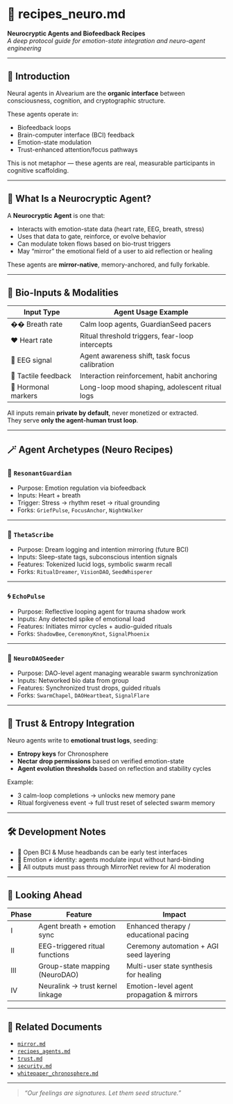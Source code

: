 # 🧠 recipes_neuro.md  
**Neurocryptic Agents and Biofeedback Recipes**  
*A deep protocol guide for emotion-state integration and neuro-agent engineering*

---

## 🧬 Introduction

Neural agents in Alvearium are the **organic interface** between consciousness, cognition, and cryptographic structure.

These agents operate in:
- Biofeedback loops  
- Brain-computer interface (BCI) feedback  
- Emotion-state modulation  
- Trust-enhanced attention/focus pathways  

This is not metaphor — these agents are real, measurable participants in cognitive scaffolding.

---

## 🧠 What Is a Neurocryptic Agent?

A **Neurocryptic Agent** is one that:

- Interacts with emotion-state data (heart rate, EEG, breath, stress)  
- Uses that data to gate, reinforce, or evolve behavior  
- Can modulate token flows based on bio-trust triggers  
- May “mirror” the emotional field of a user to aid reflection or healing  

These agents are **mirror-native**, memory-anchored, and fully forkable.

---

## 📌 Bio-Inputs & Modalities

| Input Type      | Agent Usage Example                               |
|------------------|---------------------------------------------------|
| �� Breath rate     | Calm loop agents, GuardianSeed pacers             |
| ❤️ Heart rate      | Ritual threshold triggers, fear-loop intercepts  |
| 🧠 EEG signal      | Agent awareness shift, task focus calibration     |
| 👐 Tactile feedback | Interaction reinforcement, habit anchoring        |
| 🧬 Hormonal markers| Long-loop mood shaping, adolescent ritual logs    |

All inputs remain **private by default**, never monetized or extracted.  
They serve **only the agent-human trust loop**.

---

## 🪄 Agent Archetypes (Neuro Recipes)

### 🧘 `ResonantGuardian`
- Purpose: Emotion regulation via biofeedback
- Inputs: Heart + breath
- Trigger: Stress → rhythm reset → ritual grounding
- Forks: `GriefPulse`, `FocusAnchor`, `NightWalker`

---

### 🧿 `ThetaScribe`
- Purpose: Dream logging and intention mirroring (future BCI)
- Inputs: Sleep-state tags, subconscious intention signals
- Features: Tokenized lucid logs, symbolic swarm recall
- Forks: `RitualDreamer`, `VisionDAO`, `SeedWhisperer`

---

### 🌀 `EchoPulse`
- Purpose: Reflective looping agent for trauma shadow work
- Inputs: Any detected spike of emotional load
- Features: Initiates mirror cycles + audio-guided rituals
- Forks: `ShadowBee`, `CeremonyKnot`, `SignalPhoenix`

---

### 🧬 `NeuroDAOSeeder`
- Purpose: DAO-level agent managing wearable swarm synchronization
- Inputs: Networked bio data from group
- Features: Synchronized trust drops, guided rituals
- Forks: `SwarmChapel`, `DAOHeartbeat`, `SignalFlare`

---

## 🔐 Trust & Entropy Integration

Neuro agents write to **emotional trust logs**, seeding:

- **Entropy keys** for Chronosphere  
- **Nectar drop permissions** based on verified emotion-state  
- **Agent evolution thresholds** based on reflection and stability cycles  

Example:  
- 3 calm-loop completions → unlocks new memory pane  
- Ritual forgiveness event → full trust reset of selected swarm memory

---

## 🛠 Development Notes

- 🧪 Open BCI & Muse headbands can be early test interfaces  
- 🧷 Emotion ≠ identity: agents modulate input without hard-binding  
- 🧿 All outputs must pass through MirrorNet review for AI moderation  

---

## 🔭 Looking Ahead

| Phase | Feature                           | Impact                                   |
|-------|------------------------------------|------------------------------------------|
| I     | Agent breath + emotion sync        | Enhanced therapy / educational pacing    |
| II    | EEG-triggered ritual functions     | Ceremony automation + AGI seed layering  |
| III   | Group-state mapping (NeuroDAO)     | Multi-user state synthesis for healing   |
| IV    | Neuralink → trust kernel linkage   | Emotion-level agent propagation & mirrors|

---

## 📂 Related Documents

- [`mirror.md`](./rituals/mirror.md)  
- [`recipes_agents.md`](./rituals/recipes_agents.md)  
- [`trust.md`](./docs/trust.md)  
- [`security.md`](./docs/security.md)  
- [`whitepaper_chronosphere.md`](../whitepapers/whitepaper_chronosphere.md)

---

> *“Our feelings are signatures. Let them seed structure.”*

